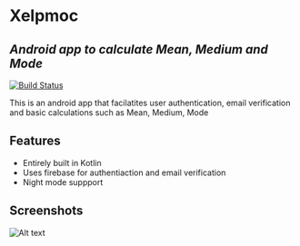 # Xelpmoc
## _Android app to calculate Mean, Medium and Mode_


[![Build Status](https://travis-ci.org/joemccann/dillinger.svg?branch=master)](https://travis-ci.org/joemccann/dillinger)

This is an android app that facilatites user authentication, email verification and basic calculations such as Mean, Medium, Mode



## Features

- Entirely built in Kotlin
- Uses firebase for authentiaction and email verification
- Night mode suppport

## Screenshots
    
![Alt text](relative/path/to/img.jpg?raw=true "Title")





